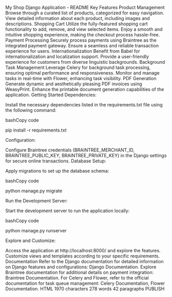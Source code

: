 My Shop Django Application - README
Key Features
Product Management
Browse through a curated list of products, categorized for easy navigation.
View detailed information about each product, including images and descriptions.
Shopping Cart
Utilize the fully-featured shopping cart functionality to add, remove, and view selected items.
Enjoy a smooth and intuitive shopping experience, making the checkout process hassle-free.
Payment Processing
Securely process payments using Braintree as the integrated payment gateway.
Ensure a seamless and reliable transaction experience for users.
Internationalization
Benefit from Babel for internationalization and localization support.
Provide a user-friendly experience for customers from diverse linguistic backgrounds.
Background Task Management
Leverage Celery for background task processing, ensuring optimal performance and responsiveness.
Monitor and manage tasks in real-time with Flower, enhancing task visibility.
PDF Generation
Generate dynamic and aesthetically pleasing PDF invoices using WeasyPrint.
Enhance the printable document generation capabilities of the application.
Getting Started
Dependencies:

Install the necessary dependencies listed in the requirements.txt file using the following command:

bashCopy code

pip install -r requirements.txt

Configuration:

Configure Braintree credentials (BRAINTREE_MERCHANT_ID, BRAINTREE_PUBLIC_KEY, BRAINTREE_PRIVATE_KEY) in the Django settings for secure online transactions.
Database Setup:

Apply migrations to set up the database schema:

bashCopy code

python manage.py migrate

Run the Development Server:

Start the development server to run the application locally:

bashCopy code

python manage.py runserver

Explore and Customize:

Access the application at http://localhost:8000/ and explore the features.
Customize views and templates according to your specific requirements.
Documentation
Refer to the Django documentation for detailed information on Django features and configurations: Django Documentation.
Explore Braintree documentation for additional details on payment integration: Braintree Documentation.
For Celery and Flower, refer to the official documentation for task queue management: Celery Documentation, Flower Documentation.
HTML 1970 characters 278 words 42 paragraphs
PUBLISH
